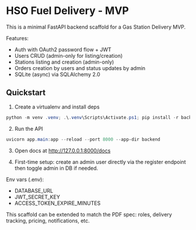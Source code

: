# HSO Fuel Delivery - MVP

This is a minimal FastAPI backend scaffold for a Gas Station Delivery MVP.

Features:
- Auth with OAuth2 password flow + JWT
- Users CRUD (admin-only for listing/creation)
- Stations listing and creation (admin-only)
- Orders creation by users and status updates by admin
- SQLite (async) via SQLAlchemy 2.0

## Quickstart

1. Create a virtualenv and install deps

```powershell
python -m venv .venv; .\.venv\Scripts\Activate.ps1; pip install -r backend/requirements.txt
```

2. Run the API

```powershell
uvicorn app.main:app --reload --port 8000 --app-dir backend
```

3. Open docs at http://127.0.0.1:8000/docs

4. First-time setup: create an admin user directly via the register endpoint then toggle admin in DB if needed.

Env vars (.env):
- DATABASE_URL
- JWT_SECRET_KEY
- ACCESS_TOKEN_EXPIRE_MINUTES

This scaffold can be extended to match the PDF spec: roles, delivery tracking, pricing, notifications, etc.
